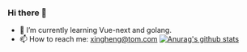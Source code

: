 ### Hi there 👋
- 🌱 I’m currently learning Vue-next and golang.
- 📫 How to reach me: xingheng@tom.com
[![Anurag's github stats](https://github-readme-stats.vercel.app/api?username=HunterXing)](https://github.com/anuraghazra/github-readme-stats)
